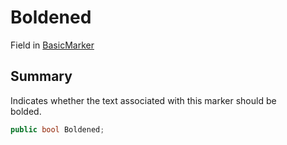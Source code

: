 # Boldened

Field in [BasicMarker](yarn.unity.markuppalette.basicmarker.md)

## Summary

Indicates whether the text associated with this marker should be\
bolded.

```csharp
public bool Boldened;
```
